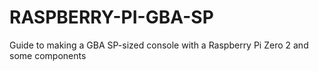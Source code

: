 # RASPBERRY-PI-GBA-SP
Guide to making a GBA SP-sized console with a Raspberry Pi Zero 2 and some components
